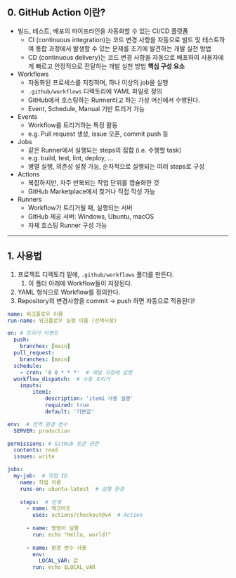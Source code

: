 ## 0. GitHub Action 이란?
- 빌드, 테스트, 배포의 파이프라인을 자동화할 수 있는 CI/CD 플랫폼
    - CI (continuous integration)는 코드 변경 사항을 자동으로 빌드 및 테스트하여 통합 과정에서 발생할 수 있는 문제를 조기에 발견하는 개발 실천 방법
    - CD (continuous delivery)는 코드 변경 사항을 자동으로 배포하여 사용자에게 빠르고 안정적으로 전달하는 개발 실천 방법
**핵심 구성 요소**
- $\text{Workflows}$
    - 자동화된 프로세스를 지칭하며, 하나 이상의 job을 실행
    - `.github/workflows` 디렉토리에 YAML 파일로 정의
    - GitHub에서 호스팅하는 $\text{Runner}$라고 하는 가상 머신에서 수행된다.
    - $\text{Event}$, $\text{Schedule}$, $\text{Manual}$ 기반 트리거 가능
- $\text{Events}$
    - $\text{Workflow}$를 트리거하는 특정 활동
    - e.g. Pull request 생성, issue 오픈, commit push 등
- $\text{Jobs}$
    - 같은 $\text{Runner}$에서 실행되는 $\text{steps}$의 집합 (i.e. 수행할 task)
    - e.g. build, test, lint, deploy, …
    - 병렬 실행, 의존성 설정 가능, 순차적으로 실행되는 여러 steps로 구성
- $\text{Actions}$
    - 복잡하지만, 자주 반복되는 작업 단위를 캡슐화한 것
    - GitHub Marketplace에서 찾거나 직접 작성 가능
- $\text{Runners}$
    - $\text{Workflow}$가 트리거될 때, 실행되는 서버
    - GitHub 제공 서버: Windows, Ubuntu, macOS
    - 자체 호스팅 $\text{Runner}$ 구성 가능
 
---

## 1. 사용법
1. 프로젝트 디렉토리 밑에, `.github/workflows` 폴더를 만든다.
    1. 이 폴더 아래에 $\text{Workflow}$들이 저장된다.
2. YAML 형식으로 $\text{Workflow}$를 정의한다.
3. Repository의 변경사항을 commit → push 하면 자동으로 적용된다!

```YAML
name: 워크플로우 이름
run-name: 워크플로우 실행 이름 (선택사항)

on: # 트리거 이벤트
  push:
    branches: [main]
  pull_request:
    branches: [main]
  schedule:
    - cron: '0 0 * * *'  # 매일 자정에 실행
  workflow_dispatch:  # 수동 트리거
    inputs:
        item1:
            description: 'item1 사용 설명'
            required: true
            default: '기본값'

env:  # 전역 환경 변수
  SERVER: production

permissions: # GitHub 토큰 권한
  contents: read
  issues: write

jobs:
  my-job:  # 작업 ID
    name: 작업 이름
    runs-on: ubuntu-latest  # 실행 환경
    
    steps:  # 단계
      - name: 체크아웃
        uses: actions/checkout@v4  # Action
        
      - name: 명령어 실행
        run: echo "Hello, world!"
        
      - name: 환경 변수 사용
        env:
          LOCAL_VAR: 값
        run: echo $LOCAL_VAR
```
